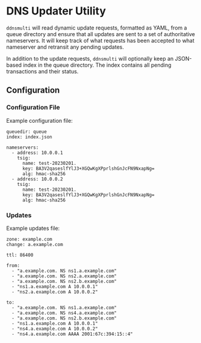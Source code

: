 # DNS Updater Utility

`ddnsmulti` will read dynamic update requests, formatted as YAML, from a queue directory and ensure that all updates are sent to a set of authoritative nameservers. It will keep track of what requests has been accepted to what nameserver and retransit any pending updates.

In addition to the update requests, `ddnsmulti` will optionally keep an JSON-based index in the queue directory. The index contains all pending transactions and their status.


## Configuration


### Configuration File

Example configuration file:

    queuedir: queue
    index: index.json
    
    nameservers:
      - address: 10.0.0.1
        tsig:
          name: test-20230201.
          key: BA3V2qaseslfYlJ3+XGQwKgXPprlshGnJcFN9NxapNg=
          alg: hmac-sha256
      - address: 10.0.0.2
        tsig:
          name: test-20230201.
          key: BA3V2qaseslfYlJ3+XGQwKgXPprlshGnJcFN9NxapNg=
          alg: hmac-sha256


### Updates

Example updates file:

    zone: example.com
    change: a.example.com
    
    ttl: 86400
    
    from:
      - "a.example.com. NS ns1.a.example.com"
      - "a.example.com. NS ns2.a.example.com"
      - "a.example.com. NS ns2.b.example.com"
      - "ns1.a.example.com A 10.0.0.1"
      - "ns2.a.example.com A 10.0.0.2"
    
    to:
      - "a.example.com. NS ns1.a.example.com"
      - "a.example.com. NS ns4.a.example.com"
      - "a.example.com. NS ns2.b.example.com"
      - "ns1.a.example.com A 10.0.0.1"
      - "ns4.a.example.com A 10.0.0.2"
      - "ns4.a.example.com AAAA 2001:67c:394:15::4"
